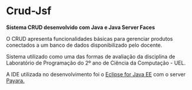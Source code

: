 # Crud-Jsf

**Sistema CRUD desenvolvido com Java e Java Server Faces**

O CRUD apresenta funcionalidades básicas para gerenciar produtos conectados a um banco de dados disponibilizado pelo docente. 

Sistema utilizado como uma das formas de avaliação da disciplina de Laboratório de Programação do 2º ano de Ciência da Computação - UEL.

A IDE utilizada no desenvolvimento foi o [Eclipse for Java EE](https://www.eclipse.org/downloads/packages/release/kepler/sr2/eclipse-ide-java-ee-developers) com o server [Payara.](https://www.payara.fish/)
